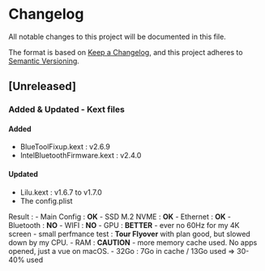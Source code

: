 # Changelog

All notable changes to this project will be documented in this file.

The format is based on [Keep a Changelog](https://keepachangelog.com/en/1.1.0/),
and this project adheres to [Semantic Versioning](https://semver.org/spec/v2.0.0.html).

## [Unreleased]

### Added & Updated - Kext files

#### Added

- BlueToolFixup.kext : v2.6.9
- IntelBluetoothFirmware.kext : v2.4.0

#### Updated

- Lilu.kext : v1.6.7 to v1.7.0
- The config.plist

Result :
    - Main Config : **OK**
    - SSD M.2 NVME : **OK**
    - Ethernet : **OK**
    - Bluetooth : **NO**
    - WIFI : **NO**
    - GPU : **BETTER** 
        - ever no 60Hz for my 4K screen
        - small perfmance test : **Tour Flyover** with plan good, but slowed down by my CPU.
    - RAM : **CAUTION**
        - more memory cache used. No apps opened, just a vue on macOS.
	- 32Go : 7Go in cache / 13Go used => 30-40% used
